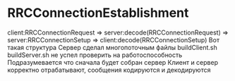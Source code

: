 # RRCConnectionEstablishment
client:RRCConnectionRequest => server:decode(RRCConnectionRequest) => server:RRCConnectionSetup => client:decode(RRCConnectionSetup) 
Вот такая структура 
Сервер сделал многопоточным 
файлы buildClient.sh buildServer.sh не успел проверить на работоспособность 
Подразумевается что сначала будет собран сервер
Клиент и сервер корректно отрабатывают, сообщения кодируются и декодируются 
